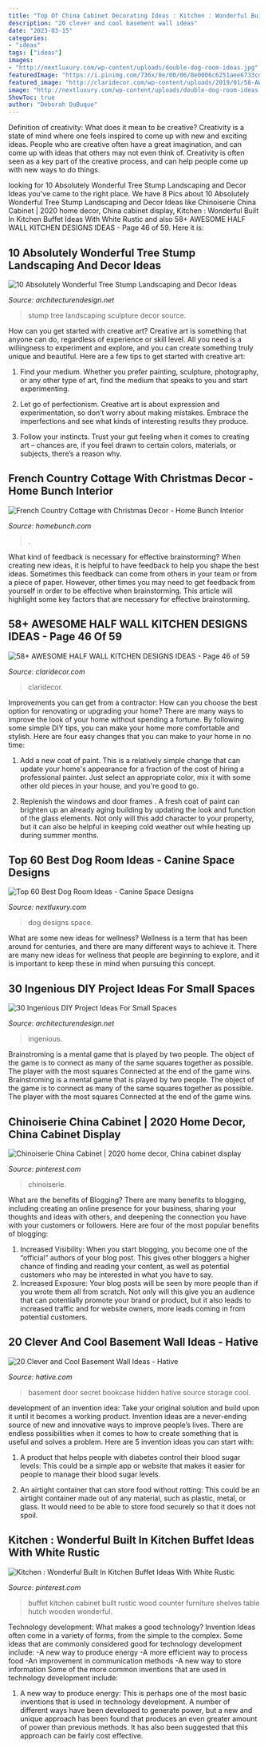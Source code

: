 ```yaml
---
title: "Top Of China Cabinet Decorating Ideas : Kitchen : Wonderful Built In Kitchen Buffet Ideas With White Rustic"
description: "20 clever and cool basement wall ideas"
date: "2023-03-15"
categories:
- "ideas"
tags: ["ideas"]
images:
- "http://nextluxury.com/wp-content/uploads/double-dog-room-ideas.jpg"
featuredImage: "https://i.pinimg.com/736x/8e/00/06/8e0006c6251aee6733cd369b6cf3dee8.jpg"
featured_image: "http://claridecor.com/wp-content/uploads/2019/01/58-AWESOME-HALF-WALL-KITCHEN-DESIGNS-IDEAS-46.jpg"
image: "http://nextluxury.com/wp-content/uploads/double-dog-room-ideas.jpg"
ShowToc: true
author: "Deborah DuBuque"
---
```



Definition of creativity: What does it mean to be creative?
Creativity is a state of mind where one feels inspired to come up with new and exciting ideas. People who are creative often have a great imagination, and can come up with ideas that others may not even think of. Creativity is often seen as a key part of the creative process, and can help people come up with new ways to do things.

	

		
looking for 10 Absolutely Wonderful Tree Stump Landscaping and Decor Ideas you've came to the right place. We have 8 Pics about 10 Absolutely Wonderful Tree Stump Landscaping and Decor Ideas like Chinoiserie China Cabinet | 2020 home decor, China cabinet display, Kitchen : Wonderful Built In Kitchen Buffet Ideas With White Rustic and also 58+ AWESOME HALF WALL KITCHEN DESIGNS IDEAS - Page 46 of 59. Here it is:
		
    
## 10 Absolutely Wonderful Tree Stump Landscaping And Decor Ideas

<img loading=lazy src="https://cdn.architecturendesign.net/wp-content/uploads/2016/06/11-1.jpg" onerror="this.onerror=null;this.src='https://tse1.mm.bing.net/th?id=OIP.hF7MOAOYjjN1m3P1uGhFJgHaLE&amp;pid=15.1';" alt="10 Absolutely Wonderful Tree Stump Landscaping and Decor Ideas">

_Source: architecturendesign.net_

>stump tree landscaping sculpture decor source. 

	

How can you get started with creative art?
Creative art is something that anyone can do, regardless of experience or skill level. All you need is a willingness to experiment and explore, and you can create something truly unique and beautiful. Here are a few tips to get started with creative art:
1. Find your medium. Whether you prefer painting, sculpture, photography, or any other type of art, find the medium that speaks to you and start experimenting.

2. Let go of perfectionism. Creative art is about expression and experimentation, so don’t worry about making mistakes. Embrace the imperfections and see what kinds of interesting results they produce.

3. Follow your instincts. Trust your gut feeling when it comes to creating art – chances are, if you feel drawn to certain colors, materials, or subjects, there’s a reason why.

    
## French Country Cottage With Christmas Decor - Home Bunch Interior

<img loading=lazy src="https://www.homebunch.com/wp-content/uploads/Christmas-Dining-Room-Ideas.-Christmas-Decor.-Dining-Room.-DiningRoom-Christmas-.jpg" onerror="this.onerror=null;this.src='https://tse4.mm.bing.net/th?id=OIP.DUfNtL-SZaB6BFvBZTFXJgHaK-&amp;pid=15.1';" alt="French Country Cottage with Christmas Decor - Home Bunch Interior">

_Source: homebunch.com_

>. 

	

What kind of feedback is necessary for effective brainstorming?
When creating new ideas, it is helpful to have feedback to help you shape the best ideas. Sometimes this feedback can come from others in your team or from a piece of paper. However, other times you may need to get feedback from yourself in order to be effective when brainstorming. This article will highlight some key factors that are necessary for effective brainstorming.

    
## 58+ AWESOME HALF WALL KITCHEN DESIGNS IDEAS - Page 46 Of 59

<img loading=lazy src="http://claridecor.com/wp-content/uploads/2019/01/58-AWESOME-HALF-WALL-KITCHEN-DESIGNS-IDEAS-46.jpg" onerror="this.onerror=null;this.src='https://tse3.mm.bing.net/th?id=OIP.GYRHXDzvn5YnnEKohBgXHAHaLJ&amp;pid=15.1';" alt="58+ AWESOME HALF WALL KITCHEN DESIGNS IDEAS - Page 46 of 59">

_Source: claridecor.com_

>claridecor. 

	

Improvements you can get from a contractor: How can you choose the best option for renovating or upgrading your home?
There are many ways to improve the look of your home without spending a fortune. By following some simple DIY tips, you can make your home more comfortable and stylish. Here are four easy changes that you can make to your home in no time:
1. Add a new coat of paint. This is a relatively simple change that can update your home's appearance for a fraction of the cost of hiring a professional painter. Just select an appropriate color, mix it with some other old pieces in your house, and you're good to go.

2. Replenish the windows and door frames . A fresh coat of paint can brighten up an already aging building by updating the look and function of the glass elements. Not only will this add character to your property, but it can also be helpful in keeping cold weather out while heating up during summer months.


    
## Top 60 Best Dog Room Ideas - Canine Space Designs

<img loading=lazy src="http://nextluxury.com/wp-content/uploads/double-dog-room-ideas.jpg" onerror="this.onerror=null;this.src='https://tse3.mm.bing.net/th?id=OIP.EfOYNBR-tUkZAFZcr0ydMQAAAA&amp;pid=15.1';" alt="Top 60 Best Dog Room Ideas - Canine Space Designs">

_Source: nextluxury.com_

>dog designs space. 

	

What are some new ideas for wellness?
Wellness is a term that has been around for centuries, and there are many different ways to achieve it. There are many new ideas for wellness that people are beginning to explore, and it is important to keep these in mind when pursuing this concept.

    
## 30 Ingenious DIY Project Ideas For Small Spaces

<img loading=lazy src="https://cdn.architecturendesign.net/wp-content/uploads/2016/01/AD-Ingenious-DIY-Project-Ideas-For-Small-Spaces-30.jpg" onerror="this.onerror=null;this.src='https://tse3.mm.bing.net/th?id=OIP.tQ7puYful74iveYi7ckWmwHaLH&amp;pid=15.1';" alt="30 Ingenious DIY Project Ideas For Small Spaces">

_Source: architecturendesign.net_

>ingenious. 

	

Brainstroming is a mental game that is played by two people. The object of the game is to connect as many of the same squares together as possible. The player with the most squares Connected at the end of the game wins. Brainstroming is a mental game that is played by two people. The object of the game is to connect as many of the same squares together as possible. The player with the most squares Connected at the end of the game wins.

    
## Chinoiserie China Cabinet | 2020 Home Decor, China Cabinet Display

<img loading=lazy src="https://i.pinimg.com/736x/c6/61/53/c66153de713750ef7239aa8ad4bd5e67.jpg" onerror="this.onerror=null;this.src='https://tse2.mm.bing.net/th?id=OIP.yiv-rFykEzY0V0e8PykTPgHaMA&amp;pid=15.1';" alt="Chinoiserie China Cabinet | 2020 home decor, China cabinet display">

_Source: pinterest.com_

>chinoiserie. 

	

What are the benefits of Blogging?
There are many benefits to blogging, including creating an online presence for your business, sharing your thoughts and ideas with others, and deepening the connection you have with your customers or followers. Here are four of the most popular benefits of blogging: 
1. Increased Visibility: When you start blogging, you become one of the “official” authors of your blog post. This gives other bloggers a higher chance of finding and reading your content, as well as potential customers who may be interested in what you have to say. 
2. Increased Exposure: Your blog posts will be seen by more people than if you wrote them all from scratch. Not only will this give you an audience that can potentially promote your brand or product, but it also leads to increased traffic and for website owners, more leads coming in from potential customers. 

    
## 20 Clever And Cool Basement Wall Ideas - Hative

<img loading=lazy src="https://hative.com/wp-content/uploads/2014/05/basement-wall-ideas/2-secret-bookcase-door.jpg" onerror="this.onerror=null;this.src='https://tse1.mm.bing.net/th?id=OIP.m3PQnOQWs2APjJCyO4gy5wHaJ4&amp;pid=15.1';" alt="20 Clever and Cool Basement Wall Ideas - Hative">

_Source: hative.com_

>basement door secret bookcase hidden hative source storage cool. 

	

development of an invention idea: Take your original solution and build upon it until it becomes a working product.
Invention ideas are a never-ending source of new and innovative ways to improve people’s lives. There are endless possibilities when it comes to how to create something that is useful and solves a problem. Here are 5 invention ideas you can start with:
1) A product that helps people with diabetes control their blood sugar levels: This could be a simple app or website that makes it easier for people to manage their blood sugar levels.

2) An airtight container that can store food without rotting: This could be an airtight container made out of any material, such as plastic, metal, or glass. It would need to be able to store food securely so that it does not spoil.

    
## Kitchen : Wonderful Built In Kitchen Buffet Ideas With White Rustic

<img loading=lazy src="https://i.pinimg.com/736x/8e/00/06/8e0006c6251aee6733cd369b6cf3dee8.jpg" onerror="this.onerror=null;this.src='https://tse1.mm.bing.net/th?id=OIP.0DX94fIJCPUVgkPqMKjssAHaLB&amp;pid=15.1';" alt="Kitchen : Wonderful Built In Kitchen Buffet Ideas With White Rustic">

_Source: pinterest.com_

>buffet kitchen cabinet built rustic wood counter furniture shelves table hutch wooden wonderful. 

	

Technology development: What makes a good technology?
Invention Ideas often come in a variety of forms, from the simple to the complex. Some ideas that are commonly considered good for technology development include: 
-A new way to produce energy 
-A more efficient way to process food 
-An improvement in communication methods 
-A new way to store information 
Some of the more common inventions that are used in technology development include:


1) A new way to produce energy: This is perhaps one of the most basic inventions that is used in technology development. A number of different ways have been developed to generate power, but a new and unique approach has been found that produces an even greater amount of power than previous methods. It has also been suggested that this approach can be fairly cost effective.

